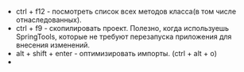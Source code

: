 - ctrl + f12 - посмотреть список всех методов класса(в том числе отнаследованных).
- ctrl + f9 - скопилировать проект. Полезно, когда используешь SpringTools, которые не требуют перезапуска приложения для внесения изменений.
- alt + shift + enter - оптимизировать импорты. (ctrl + alt + o)
- 